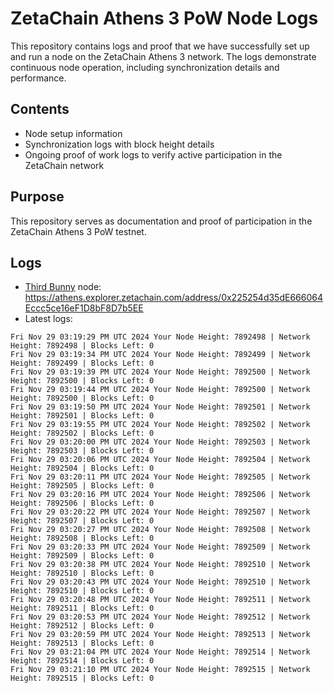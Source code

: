 # ZetaChain Athens 3 PoW Node Logs
This repository contains logs and proof that we have successfully set up and run a node on the ZetaChain Athens 3 network. The logs demonstrate continuous node operation, including synchronization details and performance.

## Contents
- Node setup information
- Synchronization logs with block height details
- Ongoing proof of work logs to verify active participation in the ZetaChain network

## Purpose
This repository serves as documentation and proof of participation in the ZetaChain Athens 3 PoW testnet.

## Logs

- [Third Bunny](https://thirdbunny.xyz/) node: https://athens.explorer.zetachain.com/address/0x225254d35dE666064Eccc5ce16eF1D8bF8D7b5EE
- Latest logs:
```
Fri Nov 29 03:19:29 PM UTC 2024 Your Node Height: 7892498 | Network Height: 7892498 | Blocks Left: 0
Fri Nov 29 03:19:34 PM UTC 2024 Your Node Height: 7892499 | Network Height: 7892499 | Blocks Left: 0
Fri Nov 29 03:19:39 PM UTC 2024 Your Node Height: 7892500 | Network Height: 7892500 | Blocks Left: 0
Fri Nov 29 03:19:44 PM UTC 2024 Your Node Height: 7892500 | Network Height: 7892500 | Blocks Left: 0
Fri Nov 29 03:19:50 PM UTC 2024 Your Node Height: 7892501 | Network Height: 7892501 | Blocks Left: 0
Fri Nov 29 03:19:55 PM UTC 2024 Your Node Height: 7892502 | Network Height: 7892502 | Blocks Left: 0
Fri Nov 29 03:20:00 PM UTC 2024 Your Node Height: 7892503 | Network Height: 7892503 | Blocks Left: 0
Fri Nov 29 03:20:06 PM UTC 2024 Your Node Height: 7892504 | Network Height: 7892504 | Blocks Left: 0
Fri Nov 29 03:20:11 PM UTC 2024 Your Node Height: 7892505 | Network Height: 7892505 | Blocks Left: 0
Fri Nov 29 03:20:16 PM UTC 2024 Your Node Height: 7892506 | Network Height: 7892506 | Blocks Left: 0
Fri Nov 29 03:20:22 PM UTC 2024 Your Node Height: 7892507 | Network Height: 7892507 | Blocks Left: 0
Fri Nov 29 03:20:27 PM UTC 2024 Your Node Height: 7892508 | Network Height: 7892508 | Blocks Left: 0
Fri Nov 29 03:20:33 PM UTC 2024 Your Node Height: 7892509 | Network Height: 7892509 | Blocks Left: 0
Fri Nov 29 03:20:38 PM UTC 2024 Your Node Height: 7892510 | Network Height: 7892510 | Blocks Left: 0
Fri Nov 29 03:20:43 PM UTC 2024 Your Node Height: 7892510 | Network Height: 7892510 | Blocks Left: 0
Fri Nov 29 03:20:48 PM UTC 2024 Your Node Height: 7892511 | Network Height: 7892511 | Blocks Left: 0
Fri Nov 29 03:20:53 PM UTC 2024 Your Node Height: 7892512 | Network Height: 7892512 | Blocks Left: 0
Fri Nov 29 03:20:59 PM UTC 2024 Your Node Height: 7892513 | Network Height: 7892513 | Blocks Left: 0
Fri Nov 29 03:21:04 PM UTC 2024 Your Node Height: 7892514 | Network Height: 7892514 | Blocks Left: 0
Fri Nov 29 03:21:10 PM UTC 2024 Your Node Height: 7892515 | Network Height: 7892515 | Blocks Left: 0
```
